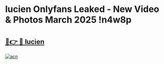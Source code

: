 # lucien Onlyfans Leaked - New Video & Photos March 2025 !n4w8p

# <h2><a href="https://8xjdap.iuczelnia.edu.pl?title=lucien&ref=n4w8p">🔗👉 🔴 lucien</a></h2>

[![acn](https://github.com/user-attachments/assets/0f9c940e-d8b0-45ae-aac7-cd30a18b3e1c)](https://8xjdap.iuczelnia.edu.pl?title=lucien&ref=n4w8p)

